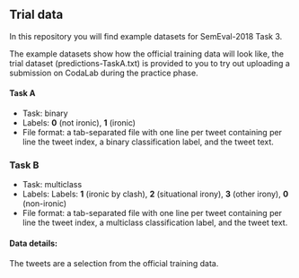 ## Trial data ##

In this repository you will find example datasets for SemEval-2018 Task 3.

The example datasets show how the official training data will look like, the trial dataset (predictions-TaskA.txt) is provided to you to try out uploading a submission on CodaLab during the practice phase.

#### Task A ####
* Task: binary
* Labels: **0** (not ironic), **1** (ironic)
* File format: a tab-separated file with one line per tweet containing per line the tweet index, a binary classification label, and the tweet text.

### Task B ###
* Task: multiclass
* Labels: Labels: **1** (ironic by clash), **2** (situational irony), **3** (other irony), **0** (non-ironic)
* File format: a tab-separated file with one line per tweet containing per line the tweet index, a multiclass classification label, and the tweet text.

#### Data details: ####
The tweets are a selection from the official training data.
